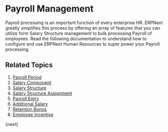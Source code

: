 <!-- add-breadcrumbs -->
# Payroll Management

Payroll processing is an important function of every enterprise HR. ERPNext greatly simplifies this process by offering an array of features that you can utilize form Salary Structure management to bulk processing Payroll of employees. Read the following documentation to understand how to configure and use ERPNext Human Resources to super power your Payroll processing.

## Related Topics

1. [Payroll Period](/docs/user/manual/en/human-resources/payroll-period)
1. [Salary Component](/docs/user/manual/en/human-resources/salary-component)
1. [Salary Structure](/docs/user/manual/en/human-resources/salary-structure)
1. [Salary Structure Assignment](/docs/user/manual/en/human-resources/salary-structure-assignment)
1. [Payroll Entry](/docs/user/manual/en/human-resources/payroll-entry)
1. [Additional Salary](/docs/user/manual/en/human-resources/additional-salary)
1. [Retention Bonus](/docs/user/manual/en/human-resources/retention-bonus)
1. [Employee Incentive](/docs/user/manual/en/human-resources/employee-incentive)


{next}